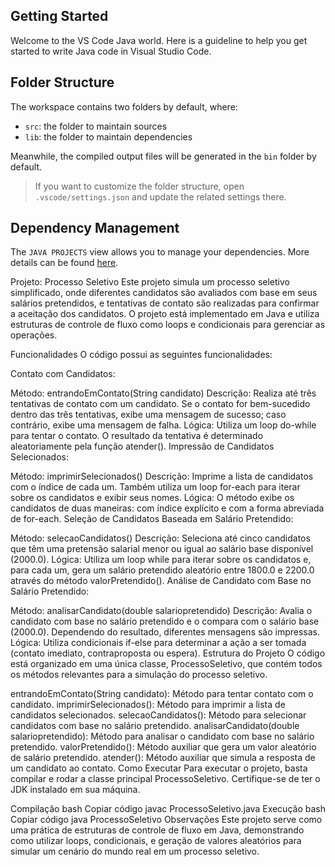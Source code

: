 ## Getting Started

Welcome to the VS Code Java world. Here is a guideline to help you get started to write Java code in Visual Studio Code.

## Folder Structure

The workspace contains two folders by default, where:

- `src`: the folder to maintain sources
- `lib`: the folder to maintain dependencies

Meanwhile, the compiled output files will be generated in the `bin` folder by default.

> If you want to customize the folder structure, open `.vscode/settings.json` and update the related settings there.

## Dependency Management

The `JAVA PROJECTS` view allows you to manage your dependencies. More details can be found [here](https://github.com/microsoft/vscode-java-dependency#manage-dependencies).

Projeto: Processo Seletivo
Este projeto simula um processo seletivo simplificado, onde diferentes candidatos são avaliados com base em seus salários pretendidos, e tentativas de contato são realizadas para confirmar a aceitação dos candidatos. O projeto está implementado em Java e utiliza estruturas de controle de fluxo como loops e condicionais para gerenciar as operações.

Funcionalidades
O código possui as seguintes funcionalidades:

Contato com Candidatos:

Método: entrandoEmContato(String candidato)
Descrição: Realiza até três tentativas de contato com um candidato. Se o contato for bem-sucedido dentro das três tentativas, exibe uma mensagem de sucesso; caso contrário, exibe uma mensagem de falha.
Lógica: Utiliza um loop do-while para tentar o contato. O resultado da tentativa é determinado aleatoriamente pela função atender().
Impressão de Candidatos Selecionados:

Método: imprimirSelecionados()
Descrição: Imprime a lista de candidatos com o índice de cada um. Também utiliza um loop for-each para iterar sobre os candidatos e exibir seus nomes.
Lógica: O método exibe os candidatos de duas maneiras: com índice explícito e com a forma abreviada de for-each.
Seleção de Candidatos Baseada em Salário Pretendido:

Método: selecaoCandidatos()
Descrição: Seleciona até cinco candidatos que têm uma pretensão salarial menor ou igual ao salário base disponível (2000.0).
Lógica: Utiliza um loop while para iterar sobre os candidatos e, para cada um, gera um salário pretendido aleatório entre 1800.0 e 2200.0 através do método valorPretendido().
Análise de Candidato com Base no Salário Pretendido:

Método: analisarCandidato(double salariopretendido)
Descrição: Avalia o candidato com base no salário pretendido e o compara com o salário base (2000.0). Dependendo do resultado, diferentes mensagens são impressas.
Lógica: Utiliza condicionais if-else para determinar a ação a ser tomada (contato imediato, contraproposta ou espera).
Estrutura do Projeto
O código está organizado em uma única classe, ProcessoSeletivo, que contém todos os métodos relevantes para a simulação do processo seletivo.

entrandoEmContato(String candidato): Método para tentar contato com o candidato.
imprimirSelecionados(): Método para imprimir a lista de candidatos selecionados.
selecaoCandidatos(): Método para selecionar candidatos com base no salário pretendido.
analisarCandidato(double salariopretendido): Método para analisar o candidato com base no salário pretendido.
valorPretendido(): Método auxiliar que gera um valor aleatório de salário pretendido.
atender(): Método auxiliar que simula a resposta de um candidato ao contato.
Como Executar
Para executar o projeto, basta compilar e rodar a classe principal ProcessoSeletivo. Certifique-se de ter o JDK instalado em sua máquina.

Compilação
bash
Copiar código
javac ProcessoSeletivo.java
Execução
bash
Copiar código
java ProcessoSeletivo
Observações
Este projeto serve como uma prática de estruturas de controle de fluxo em Java, demonstrando como utilizar loops, condicionais, e geração de valores aleatórios para simular um cenário do mundo real em um processo seletivo.
